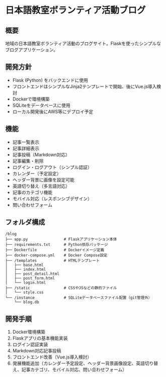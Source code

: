 # 日本語教室ボランティア活動ブログ

## 概要
地域の日本語教室ボランティア活動のブログサイト。Flaskを使ったシンプルなブログアプリケーション。

## 開発方針
- Flask (Python) をバックエンドに使用
- フロントエンドはシンプルなJinja2テンプレートで開始、後にVue.js導入検討
- Dockerで環境構築
- SQLiteをデータベースに使用
- ローカル開発後にAWS等にデプロイ予定

## 機能
- 記事一覧表示
- 記事詳細表示
- 記事投稿（Markdown対応）
- 記事編集・削除
- ログイン・ログアウト（シンプル認証）
- カレンダー（予定設定）
- ヘッダー背景に画像を設定可能
- 英語切り替え（多言語対応）
- 記事のカテゴリ機能
- モバイル対応（レスポンシブデザイン）
- 問い合わせフォーム

## フォルダ構成
```
/blog
├── app.py                # Flaskアプリケーション本体
├── requirements.txt      # Python依存パッケージ
├── Dockerfile            # Dockerイメージ定義
├── docker-compose.yml    # Docker Compose設定
├── /templates            # HTMLテンプレート
│   ├── base.html
│   ├── index.html
│   ├── post_detail.html
│   ├── post_form.html
│   └── login.html
├── /static               # CSSやJSなどの静的ファイル
│   └── style.css
└── /instance             # SQLiteデータベースファイル配置（git管理外）
    └── blog.db
```

## 開発手順
1. Docker環境構築
2. Flaskアプリの基本機能実装
3. ログイン認証実装
4. Markdown対応記事投稿
5. フロントエンド改善（Vue.js導入検討）
6. 発展機能追加（カレンダー予定設定、ヘッダー背景画像設定、英語切り替え、記事カテゴリ、モバイル対応、問い合わせフォーム）

